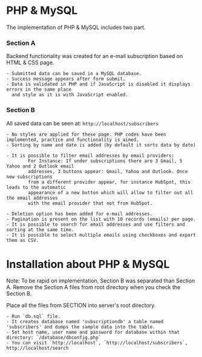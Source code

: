 # PHP & MySQL

The implementation of PHP & MySQL includes two part.


### Section A

Backend functionality was created for an e-mail subscription based on HTML & CSS page.

    - Submitted data can be saved in a MySQL database. 
    - Success message appears after form submit.
    - Data is validated in PHP and if JavaScript is disabled it displays errors in the same place 
      and style as it is with JavaScript enabled.


### Section B

All saved data can be seen at: `http://localhost/subscribers`

    - No styles are applied for these page. PHP codes have been implemented, practice and functionality is aimed. 
    - Sorting by name and date is added (by default it sorts data by date)

    - It is possible to filter email addresses by email providers:
            For Instance: If under subscriptions there are 3 Gmail, 5 Yahoo and 2 Outlook email
            addresses, 3 buttons appear: Gmail, Yahoo and Outlook. Once new subscriptions 
            from a different provider appear, for instance HubSpot, this leads to the automatic 
            appearance of a new button which will allow to filter out all the email addresses 
            with the email provider that not from HubSpot.
            
    - Deletion option has been added for e-mail addresses. 
    - Pagination is present on the list with 10 records (emails) per page.
    - It is possible to search for email addresses and use filters and sorting at the same time.
    - It is possible to select multiple emails using checkboxes and export them as CSV.



# Installation about PHP & MySQL

Note: 
To be rapid on implementation, Section B was separated than Section A.
Remove the Section A files from root directory when you check the Section B.

Place all the files from SECTION into server's root directory.

    - Run `db.sql` file. 
    - It creates database named 'subscriptiondb' a table named 'subscribers' and dumps the sample data into the table.
    - Set host name, user name and password for database within that directory: `/database/dbconfig.php`
    - You can visit `http://localhost`, `http://localhost/subscribers`, http://localhost/search